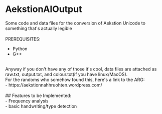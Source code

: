  # AekstionAIOutput
Some code and data files for the conversion of Aekstion Unicode to something that's actually legible<br>
<br>
PREREQUISITES:<br>
- Python<br>
- G++<br>
<br>
Anyway if you don't have any of those it's cool, data files are attached as raw.txt, output.txt, and colour.txt(if you have linux/MacOS).
<br>
For the randoms who somehow found this, here's a link to the ARG:<br>
- https://aekstionnahhruohten.wordpress.com/<br>
<br>
## Features to be Implemented:<br>
- Frequency analysis<br>
- basic handwriting/type detection<br>
